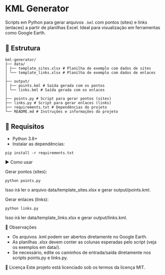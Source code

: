 # KML Generator

Scripts em Python para gerar arquivos `.kml` com pontos (sites) e links (enlaces) a partir de planilhas Excel. Ideal para visualização em ferramentas como Google Earth.

## 📁 Estrutura

```
kml-generator/
├── data/
│ ├── template_sites.xlsx # Planilha de exemplo com dados de sites
│ └── template_links.xlsx # Planilha de exemplo com dados de enlaces
│
├── output/
│ ├── points.kml # Saída gerada com os pontos
│ └── links.kml # Saída gerada com os enlaces
│
├── points.py # Script para gerar pontos (sites)
├── links.py # Script para gerar enlaces (links)
├── requirements.txt # Dependências do projeto
└── README.md # Instruções e informações do projeto
```

## 🐍 Requisitos

- Python 3.8+
- Instalar as dependências:

```
pip install -r requirements.txt
```

▶️ Como usar

Gerar pontos (sites):
```
python points.py
```
Isso irá ler o arquivo data/template_sites.xlsx e gerar output/points.kml.

Gerar enlaces (links):
```
python links.py
```
Isso irá ler data/template_links.xlsx e gerar output/links.kml.


📌 Observações

- Os arquivos .kml podem ser abertos diretamente no Google Earth.
- As planilhas .xlsx devem conter as colunas esperadas pelo script (veja os exemplos em data/).
- Se necessário, edite os caminhos de entrada/saída diretamente nos scripts points.py e links.py.


📄 Licença
Este projeto está licenciado sob os termos da licença MIT.

